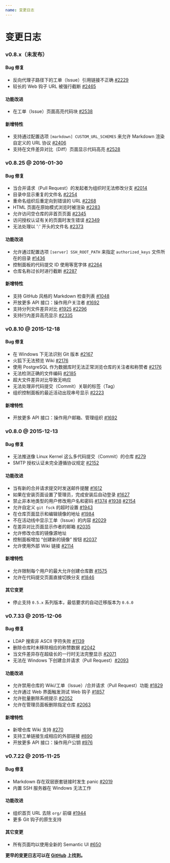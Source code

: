 ```yaml
---
name: 变更日志
---
```


# 变更日志

### v0.8.x（未发布）

#### Bug 修复

- 反向代理子路径下的工单（Issue）引用链接不正确 [#2229](https://github.com/gogits/gogs/issues/2229)
- 较长的 Web 钩子 URL 被强行截断 [#2465](https://github.com/gogits/gogs/issues/2465)

#### 功能改进

- 在工单（Issue）页面高亮代码块 [#2538](https://github.com/gogits/gogs/pull/2538)

#### 新增特性

- 支持通过配置选项 `[markdown] CUSTOM_URL_SCHEMES` 来允许 Markdown 渲染自定义的 URL 协议 [#2406](https://github.com/gogits/gogs/pull/2406)
- 支持在文件差异对比（Diff）页面显示代码高亮 [#2528](https://github.com/gogits/gogs/pull/2528)

### v0.8.25 @ 2016-01-30

#### Bug 修复

- 当合并请求（Pull Request）的发起者为组织时无法修改分支 [#2014](https://github.com/gogits/gogs/issues/2014)
- 目录中显示重复的文件名 [#2254](https://github.com/gogits/gogs/issues/2254)
- 重命名组织后重定向到错误的 URL [#2268](https://github.com/gogits/gogs/issues/2268) 
- HTML 页面在原始模式浏览时被渲染 [#2283](https://github.com/gogits/gogs/issues/2283) 
- 允许访问空仓库的非首页页面 [#2345](https://github.com/gogits/gogs/issues/2345) 
- 访问授权认证有关的页面时发生错误 [#2349](https://github.com/gogits/gogs/issues/2349)
- 无法处理以 ':' 开头的文件名 [#2373](https://github.com/gogits/gogs/issues/2373)

#### 功能改进

- 允许通过配置选项 `[server] SSH_ROOT_PATH` 来指定 `authorized_keys` 文件所在的目录 [#1436](https://github.com/gogits/gogs/issues/1436)
- 控制面板的代码提交 ID 使用等宽字体 [#2264](https://github.com/gogits/gogs/issues/2264)
- 仓库名称过长时进行截断 [#2287](https://github.com/gogits/gogs/issues/2287)

#### 新增特性

- 支持 GitHub 风格的 Markdown 检查列表 [#1048](https://github.com/gogits/gogs/issues/1048) 
- 开放更多 API 接口：操作用户关注者 [#1692](https://github.com/gogits/gogs/issues/1692) 
- 支持分列文件差异对比 [#1925](https://github.com/gogits/gogs/issues/1925) [#2296](https://github.com/gogits/gogs/issues/2296) 
- 支持行内差异高亮显示 [#2335](https://github.com/gogits/gogs/issues/2335)

### v0.8.10 @ 2015-12-18

#### Bug 修复

- 在 Windows 下无法识别 Git 版本 [#2167](https://github.com/gogits/gogs/issues/2167)
- 火狐下无法预览 Wiki [#2176](https://github.com/gogits/gogs/issues/2176)
- 使用 PostgreSQL 作为数据库时无法正常浏览仓库的关注者和称赞者 [#2176](https://github.com/gogits/gogs/issues/2176)
- 无法检测正确的文件编码 [#2185](https://github.com/gogits/gogs/issues/2185) 
- 超大文件差异对比导致无响应
- 无法处理非代码提交（Commit）关联的标签（Tag）
- 组织控制面板的最近活动出现串号显示 [#2223](https://github.com/gogits/gogs/issues/2223) 

#### 新增特性

- 开放更多 API 接口：操作用户邮箱、管理组织 [#1692](https://github.com/gogits/gogs/issues/1692) 

### v0.8.0 @ 2015-12-13

#### Bug 修复

- 无法推送像 Linux Kernel 这么多代码提交（Commit）的仓库 [#279](https://github.com/gogits/gogs/issues/279) 
- SMTP 授权认证未完全遵循协议规定 [#2152](https://github.com/gogits/gogs/issues/2152) 

#### 功能改进

- 当有新的合并请求提交时发送邮件提醒 [#1612](https://github.com/gogits/gogs/issues/1612) 
- 如果在安装页面设置了管理员，完成安装后自动登录 [#1627](https://github.com/gogits/gogs/issues/1627) 
- 禁止非本地类型的用户修改用户名和密码 [#1374](https://github.com/gogits/gogs/issues/1374)  [#1938](https://github.com/gogits/gogs/issues/1938) [#2154](https://github.com/gogits/gogs/issues/2154) 
- 允许自定义 `git fsck` 的超时设置 [#1943](https://github.com/gogits/gogs/issues/1943) 
- 在仓库页面显示和编辑镜像的地址 [#1984](https://github.com/gogits/gogs/issues/1984) 
- 不在活动线中显示工单（Issue）的内容 [#2029](https://github.com/gogits/gogs/issues/2029)
- 在差异对比页面显示作者的邮箱 [#2035](https://github.com/gogits/gogs/issues/2035) 
- 允许修改仓库的镜像源地址
- 控制面板增加 “创建新的镜像” 按钮 [#2037](https://github.com/gogits/gogs/issues/2037) 
- 允许使用外部 Wiki 链接 [#2114](https://github.com/gogits/gogs/issues/2114)

#### 新增特性

- 允许限制每个用户的最大允许创建仓库数 [#1575](https://github.com/gogits/gogs/issues/1575) 
- 允许在代码提交页面直接切换分支 [#1846](https://github.com/gogits/gogs/issues/1846) 

#### 其它变更

- 停止支持 `0.5.x` 系列版本，最低要求的自动迁移版本为 `0.6.0`

### v0.7.33 @ 2015-12-06

#### Bug 修复

- LDAP 搜索非 ASCII 字符失败 [#1139](https://github.com/gogits/gogs/issues/1139) 
- 删除仓库时未移除相应的称赞数据 [#2042](https://github.com/gogits/gogs/issues/2042) 
- 当文件差异存在超级长的一行时无法完整显示 [#2071](https://github.com/gogits/gogs/issues/2071)
- 无法在 Windows 下创建合并请求（Pull Request）[#2093](https://github.com/gogits/gogs/issues/2093) 

#### 功能改进

- 允许禁用仓库的 Wiki/工单（Issue）/合并请求（Pull Request）功能 [#1829](https://github.com/gogits/gogs/issues/1829) 
- 允许通过 Web 界面触发测试 Web 钩子 [#1857](https://github.com/gogits/gogs/issues/1857) 
- 允许批量删除系统提示 [#2052](https://github.com/gogits/gogs/issues/2052) 
- 允许在管理员面板删除指定仓库 [#2063](https://github.com/gogits/gogs/issues/2063) 

#### 新增特性

- 新增仓库 Wiki 支持 [#270](https://github.com/gogits/gogs/issues/270) 
- 支持工单链接生成相应的外部链接 [#890](https://github.com/gogits/gogs/issues/890) 
- 开放更多 API 接口：操作用户公钥 [#976](https://github.com/gogits/gogs/issues/976) 

### v0.7.22 @ 2015-11-25

#### Bug 修复

- Markdown 存在双层嵌套链接时发生 panic [#2019](https://github.com/gogits/gogs/issues/2019) 
- 内置 SSH 服务器在 Windows 无法工作

#### 功能改进

- 组织首页 URL 去除 `org/` 前缀 [#1944](https://github.com/gogits/gogs/issues/1944) 
- 更多 Git 钩子的原生支持

#### 其它变更

- 所有页面均以使用全新的 Semantic UI [#650](https://github.com/gogits/gogs/issues/650)

**更早的变更日志可以在 [GitHub](https://github.com/gogits/gogs/releases?after=v0.7.19) 上找到。**
